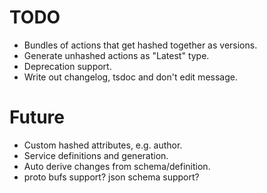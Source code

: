 # TODO

- Bundles of actions that get hashed together as versions.
- Generate unhashed actions as "Latest" type.
- Deprecation support.
- Write out changelog, tsdoc and don't edit message.

# Future
- Custom hashed attributes, e.g. author.
- Service definitions and generation.
- Auto derive changes from schema/definition.
- proto bufs support? json schema support?
